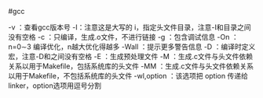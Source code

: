 #gcc

-v ：查看gcc版本号
-I：注意这是大写的 i，指定头文件目录，注意-I和目录之间没有空格
-c ：只编译，生成.o文件，不进行链接
-g ：包含调试信息
-On ：n=0∼3 编译优化，n越大优化得越多
-Wall ：提示更多警告信息
-D ：编译时定义宏，注意-D和之间没有空格
-E ：生成预处理文件
-M ：生成.c文件与头文件依赖关系以用于Makefile，包括系统库的头文件
-MM ：生成.c文件与头文件依赖关系以用于Makefile，不包括系统库的头文件
-wl,option ：该选项把 option 传递给 linker，option选项用逗号分割
